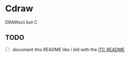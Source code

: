 # Cdraw
DRAWscii but C

## TODO
- [ ] document this README like i did with the [ITC README](ITC/README.md)
